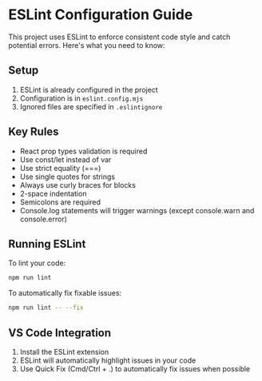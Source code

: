 # ESLint Configuration Guide

This project uses ESLint to enforce consistent code style and catch potential errors. Here's what you need to know:

## Setup

1. ESLint is already configured in the project
2. Configuration is in `eslint.config.mjs`
3. Ignored files are specified in `.eslintignore`

## Key Rules

- React prop types validation is required
- Use const/let instead of var
- Use strict equality (===)
- Use single quotes for strings
- Always use curly braces for blocks
- 2-space indentation
- Semicolons are required
- Console.log statements will trigger warnings (except console.warn and console.error)

## Running ESLint

To lint your code:
```bash
npm run lint
```

To automatically fix fixable issues:
```bash
npm run lint -- --fix
```

## VS Code Integration

1. Install the ESLint extension
2. ESLint will automatically highlight issues in your code
3. Use Quick Fix (Cmd/Ctrl + .) to automatically fix issues when possible